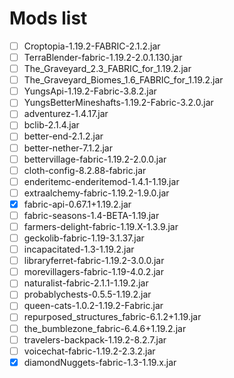 # Mods list

- [ ] Croptopia-1.19.2-FABRIC-2.1.2.jar
- [ ] TerraBlender-fabric-1.19.2-2.0.1.130.jar
- [ ] The_Graveyard_2.3_FABRIC_for_1.19.2.jar
- [ ] The_Graveyard_Biomes_1.6_FABRIC_for_1.19.2.jar
- [ ] YungsApi-1.19.2-Fabric-3.8.2.jar
- [ ] YungsBetterMineshafts-1.19.2-Fabric-3.2.0.jar
- [ ] adventurez-1.4.17.jar
- [ ] bclib-2.1.4.jar
- [ ] better-end-2.1.2.jar
- [ ] better-nether-7.1.2.jar
- [ ] bettervillage-fabric-1.19.2-2.0.0.jar
- [ ] cloth-config-8.2.88-fabric.jar
- [ ] enderitemc-enderitemod-1.4.1-1.19.jar
- [ ] extraalchemy-fabric-1.19.2-1.9.0.jar
- [x] fabric-api-0.67.1+1.19.2.jar
- [ ] fabric-seasons-1.4-BETA-1.19.jar
- [ ] farmers-delight-fabric-1.19.X-1.3.9.jar
- [ ] geckolib-fabric-1.19-3.1.37.jar
- [ ] incapacitated-1.3-1.19.2.jar
- [ ] libraryferret-fabric-1.19.2-3.0.0.jar
- [ ] morevillagers-fabric-1.19-4.0.2.jar
- [ ] naturalist-fabric-2.1.1-1.19.2.jar
- [ ] probablychests-0.5.5-1.19.2.jar
- [ ] queen-cats-1.0.2-1.19.2-Fabric.jar
- [ ] repurposed_structures_fabric-6.1.2+1.19.jar
- [ ] the_bumblezone_fabric-6.4.6+1.19.2.jar
- [ ] travelers-backpack-1.19.2-8.2.7.jar
- [ ] voicechat-fabric-1.19.2-2.3.2.jar
- [x] diamondNuggets-fabric-1.3-1.19.x.jar
